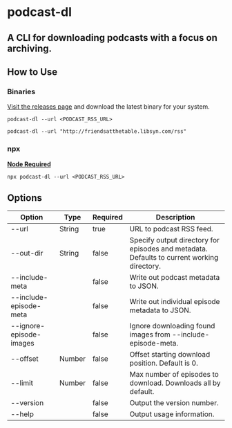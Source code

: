 # podcast-dl

## A CLI for downloading podcasts with a focus on archiving.

## How to Use

### Binaries

[Visit the releases page](https://github.com/lightpohl/podcast-dl/releases) and download the latest binary for your system.

`podcast-dl --url <PODCAST_RSS_URL>`

`podcast-dl --url "http://friendsatthetable.libsyn.com/rss"`

### npx

**[Node Required](https://nodejs.org/en/)**

`npx podcast-dl --url <PODCAST_RSS_URL>`

## Options

| Option                  | Type   | Required | Description                                                                                |
| ----------------------- | ------ | -------- | ------------------------------------------------------------------------------------------ |
| --url                   | String | true     | URL to podcast RSS feed.                                                                   |
| --out-dir               | String | false    | Specify output directory for episodes and metadata. Defaults to current working directory. |
| --include-meta          |        | false    | Write out podcast metadata to JSON.                                                        |
| --include-episode-meta  |        | false    | Write out individual episode metadata to JSON.                                             |
| --ignore-episode-images |        | false    | Ignore downloading found images from --include-episode-meta.                               |
| --offset                | Number | false    | Offset starting download position. Default is 0.                                           |
| --limit                 | Number | false    | Max number of episodes to download. Downloads all by default.                              |
| --version               |        | false    | Output the version number.                                                                 |
| --help                  |        | false    | Output usage information.                                                                  |
